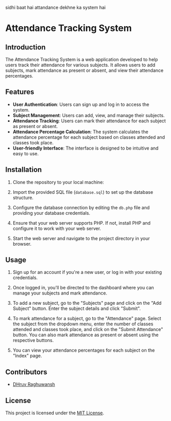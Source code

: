 sidhi baat hai attandance dekhne ka system hai

# Attendance Tracking System

## Introduction

The Attendance Tracking System is a web application developed to help users track their attendance for various subjects. It allows users to add subjects, mark attendance as present or absent, and view their attendance percentages.

## Features

- **User Authentication**: Users can sign up and log in to access the system.
- **Subject Management**: Users can add, view, and manage their subjects.
- **Attendance Tracking**: Users can mark their attendance for each subject as present or absent.
- **Attendance Percentage Calculation**: The system calculates the attendance percentage for each subject based on classes attended and classes took place.
- **User-friendly Interface**: The interface is designed to be intuitive and easy to use.

## Installation

1. Clone the repository to your local machine:


2. Import the provided SQL file (`database.sql`) to set up the database structure.

3. Configure the database connection by editing the `db.php` file and providing your database credentials.

4. Ensure that your web server supports PHP. If not, install PHP and configure it to work with your web server.

5. Start the web server and navigate to the project directory in your browser.

## Usage

1. Sign up for an account if you're a new user, or log in with your existing credentials.

2. Once logged in, you'll be directed to the dashboard where you can manage your subjects and mark attendance.

3. To add a new subject, go to the "Subjects" page and click on the "Add Subject" button. Enter the subject details and click "Submit".

4. To mark attendance for a subject, go to the "Attendance" page. Select the subject from the dropdown menu, enter the number of classes attended and classes took place, and click on the "Submit Attendance" button. You can also mark attendance as present or absent using the respective buttons.

5. You can view your attendance percentages for each subject on the "Index" page.

## Contributors

- [DHruv Raghuwansh](https://github.com/dhruvsinghraghuwanshi)

## License

This project is licensed under the [MIT License](LICENSE).
